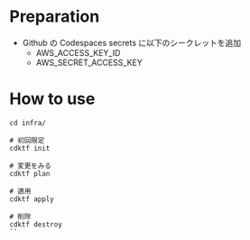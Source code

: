 # Preparation

- Github の Codespaces secrets に以下のシークレットを追加
  - AWS_ACCESS_KEY_ID
  - AWS_SECRET_ACCESS_KEY

# How to use

```
cd infra/

# 初回限定
cdktf init

# 変更をみる
cdktf plan

# 適用
cdktf apply

# 削除
cdktf destroy
``
```
